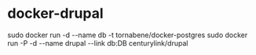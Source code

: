 docker-drupal
=============
sudo docker run -d --name db -t  tornabene/docker-postgres
sudo docker run -P -d --name drupal --link db:DB  centurylink/drupal
